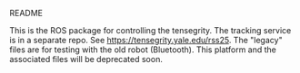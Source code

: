 README

This is the ROS package for controlling the tensegrity.  The tracking service is in a separate repo.  See https://tensegrity.yale.edu/rss25.  The "legacy" files are for testing with the old robot (Bluetooth).  This platform and the associated files will be deprecated soon.